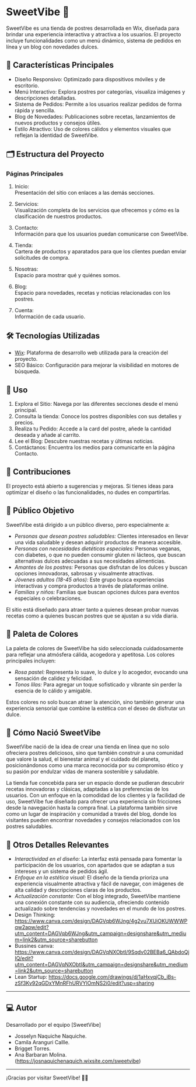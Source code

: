 # SweetVibe 🍰  

SweetVibe es una tienda de postres desarrollada en Wix, diseñada para brindar una experiencia interactiva y atractiva a los usuarios. El proyecto incluye funcionalidades como un menú dinámico, sistema de pedidos en línea y un blog con novedades dulces.  

## 🚀 Características Principales  

- Diseño Responsivo: Optimizado para dispositivos móviles y de escritorio.  
- Menú Interactivo: Explora postres por categorías, visualiza imágenes y descripciones detalladas.  
- Sistema de Pedidos: Permite a los usuarios realizar pedidos de forma rápida y sencilla.  
- Blog de Novedades: Publicaciones sobre recetas, lanzamientos de nuevos productos y consejos útiles.  
- Estilo Atractivo: Uso de colores cálidos y elementos visuales que reflejan la identidad de SweetVibe.  

## 🗂 Estructura del Proyecto  

### Páginas Principales  
1. Inicio:  
   Presentación del sitio con enlaces a las demás secciones.  

2. Servicios:  
   Visualización completa de los servicios que ofrecemos y cómo es la clasificación de nuestros productos.

3. Contacto:  
   Información para que los usuarios puedan comunicarse con SweetVibe.

4. Tienda:  
    Cartera de productos y aparatados para que los clientes puedan enviar solicitudes de compra.

5. Nosotras:  
   Espacio para mostrar qué y quiénes somos.

6. Blog:  
   Espacio para novedades, recetas y noticias relacionadas con los postres.  

7. Cuenta:  
   Información de cada usuario.


## 🛠 Tecnologías Utilizadas  

- [Wix](https://josnaquichenaquich.wixsite.com/sweetvibe): Plataforma de desarrollo web utilizada para la creación del proyecto.  
- SEO Básico: Configuración para mejorar la visibilidad en motores de búsqueda.  

## 📖 Uso  

1. Explora el Sitio: Navega por las diferentes secciones desde el menú principal.  
2. Consulta la tienda: Conoce los postres disponibles con sus detalles y precios.  
3. Realiza tu Pedido: Accede a la card del postre, añede la cantidad deseada y añade al carrito.  
4. Lee el Blog: Descubre nuestras recetas y últimas noticias.  
5. Contáctanos: Encuentra los medios para comunicarte en la página Contacto.  

## 🤝 Contribuciones  

El proyecto está abierto a sugerencias y mejoras. Si tienes ideas para optimizar el diseño o las funcionalidades, no dudes en compartirlas.   

## 🎯 Público Objetivo  

SweetVibe está dirigido a un público diverso, pero especialmente a:

- *Personas que desean postres saludables:* Clientes interesados en llevar una vida saludable y desean adquirir productos de manera accesible.
- *Personas con necesidades dietéticas especiales:* Personas veganas, con diabetes, o que no pueden consumir gluten ni lácteos, que buscan alternativas dulces adecuadas a sus necesidades alimenticias.
- *Amantes de los postres:* Personas que disfrutan de los dulces y buscan opciones innovadoras, sabrosas y visualmente atractivas.
- *Jóvenes adultos (18-45 años):* Este grupo busca experiencias interactivas y compra productos a través de plataformas online.
- *Familias y niños:* Familias que buscan opciones dulces para eventos especiales o celebraciones.

El sitio está diseñado para atraer tanto a quienes desean probar nuevas recetas como a quienes buscan postres que se ajustan a su vida diaria.

## 🎨 Paleta de Colores  

La paleta de colores de SweetVibe ha sido seleccionada cuidadosamente para reflejar una atmósfera cálida, acogedora y apetitosa. Los colores principales incluyen:

- *Rosa pastel:* Representa lo suave, lo dulce y lo acogedor, evocando una sensación de calidez y felicidad.
- *Tonos lilas:* Para agregar un toque sofisticado y vibrante sin perder la esencia de lo cálido y amigable.

Estos colores no solo buscan atraer la atención, sino también generar una experiencia sensorial que combine la estética con el deseo de disfrutar un dulce.

## 🌱 Cómo Nació SweetVibe  

SweetVibe nació de la idea de crear una tienda en línea que no solo ofreciera postres deliciosos, sino que también construir a una comunidad que valore la salud, el bienestar animal y el cuidado del planeta, posicionándonos como una marca reconocida por su compromiso ético y su pasión por endulzar vidas de manera sostenible y saludable.

La tienda fue concebida para ser un espacio donde se pudieran descubrir recetas innovadoras y clásicas, adaptadas a las preferencias de los usuarios. Con un enfoque en la comodidad de los clientes y la facilidad de uso, SweetVibe fue diseñado para ofrecer una experiencia sin fricciones desde la navegación hasta la compra final. La plataforma también sirve como un lugar de inspiración y comunidad a través del blog, donde los visitantes pueden encontrar novedades y consejos relacionados con los postres saludables.

## 📝 Otros Detalles Relevantes  

- *Interactividad en el diseño:* La interfaz está pensada para fomentar la participación de los usuarios, con apartados que se adaptan a sus intereses y un sistema de pedidos ágil.
- *Enfoque en la estética visual:* El diseño de la tienda prioriza una experiencia visualmente atractiva y fácil de navegar, con imágenes de alta calidad y descripciones claras de los productos.
- *Actualización constante:* Con el blog integrado, SweetVibe mantiene una conexión constante con su audiencia, ofreciendo contenido actualizado sobre tendencias y novedades en el mundo de los postres.
- Design Thinking: https://www.canva.com/design/DAGVqb6WJng/4g2vu7XUiOKUWWWPqw2apw/edit?utm_content=DAGVqb6WJng&utm_campaign=designshare&utm_medium=link2&utm_source=sharebutton
- Bussines canva: https://www.canva.com/design/DAGVqNXObtI/9Sqdv02BEBa6_QAbdoQjIQ/edit?utm_content=DAGVqNXObtI&utm_campaign=designshare&utm_medium=link2&utm_source=sharebutton
- Lean Startup: https://docs.google.com/drawings/d/1aHxvqjCb_iBs-zSf3Kv92qGDxYMnRFhURVYlOmNS2i0/edit?usp=sharing

---

## 💻 Autor  

Desarrollado por el equipo [SweetVibe]  
- Josselyn Naquiche Naquiche.
- Camila Aranguri Callle.
- Brigget Torres.
- Ana Barbaran Molina.
(https://josnaquichenaquich.wixsite.com/sweetvibe) 

---

¡Gracias por visitar SweetVibe! 🍰✨
